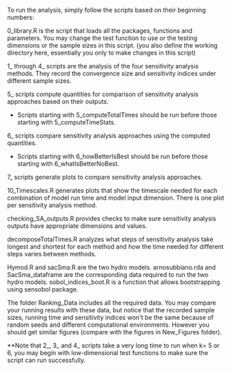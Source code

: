 To run the analysis, simply follow the scripts based on their beginning numbers:

0_library.R is the script that loads all the packages, functions and parameters. You may change the test function to use or the testing dimensions or the sample sizes in this script. (you also define the working directory here, essentially you only to make changes in this script)

1_ through 4_ scripts are the analysis of the four sensitivity analysis methods. They record the convergence size and sensitivity indices under different sample sizes.

5_ scripts compute quantities for comparison of sensitivity analysis approaches based on their outputs. 
- Scripts starting with 5_computeTotalTimes should be run before those starting with 5_computeTimeStats.

6_ scripts compare sensitivity analysis approaches using the computed quantities.
- Scripts starting with 6_howBetterIsBest should be run before those starting with 6_whatIsBetterNoBest.

7_ scripts generate plots to compare sensitivity analysis approaches.

10_Timescales.R generates plots that show the timescale needed for each combination of model run time and model input dimension. There is one plot per sensitivity analysis method.

checking_SA_outputs.R provides checks to make sure sensitivity analysis outputs have appropriate dimensions and values.

decomposeTotalTimes.R analyzes what steps of sensitivity analysis take longest and shortest for each method and how the time needed for different steps varies between methods.

Hymod.R and sacSma.R are the two hydro models. arnosubbiano.rda and SacSma_dataframe are the corresponding data required to run the two hydro models. sobol_indices_boot.R is a function that allows bootstrapping using sensobol package.

The folder Ranking_Data includes all the required data. You may compare your running results with these data, but notice that the recorded sample sizes, running time and sensitivity indices won't be the same because of random seeds and different computational environments. However you should get similar figures (compare with the figures in New_Figures folder).

**Note that 2_, 3_ and 4_ scripts take a very long time to run when k= 5 or 6, you may begin with low-dimensional test functions to make sure the script can run successfully.
